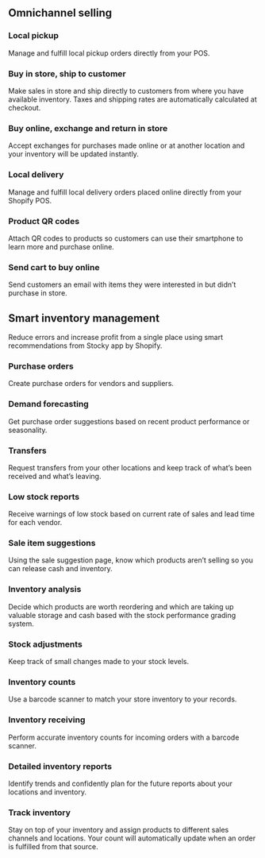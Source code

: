 ## Omnichannel selling

### Local pickup
Manage and fulfill local pickup orders directly from your POS.
 
### Buy in store, ship to customer
Make sales in store and ship directly to customers from where you have available inventory. Taxes and shipping rates are automatically calculated at checkout.

### Buy online, exchange and return in store
Accept exchanges for purchases made online or at another location and your inventory will be updated instantly.

### Local delivery
Manage and fulfill local delivery orders placed online directly from your Shopify POS.

### Product QR codes
Attach QR codes to products so customers can use their smartphone to learn more and purchase online.

### Send cart to buy online
Send customers an email with items they were interested in but didn’t purchase in store.

## Smart inventory management
Reduce errors and increase profit from a single place using smart recommendations from Stocky app by Shopify.

###  Purchase orders
Create purchase orders for vendors and suppliers.

### Demand forecasting
Get purchase order suggestions based on recent product performance or seasonality.

###  Transfers
Request transfers from your other locations and keep track of what’s been received and what’s leaving.

###  Low stock reports
Receive warnings of low stock based on current rate of sales and lead time for each vendor.

### Sale item suggestions
Using the sale suggestion page, know which products aren’t selling so you can release cash and inventory.

### Inventory analysis
Decide which products are worth reordering and which are taking up valuable storage and cash based with the stock performance grading system.

### Stock adjustments
Keep track of small changes made to your stock levels.

### Inventory counts
Use a barcode scanner to match your store inventory to your records.

### Inventory receiving
Perform accurate inventory counts for incoming orders with a barcode scanner.

### Detailed inventory reports
Identify trends and confidently plan for the future reports about your locations and inventory.

### Track inventory
Stay on top of your inventory and assign products to different sales channels and locations. Your count will automatically update when an order is fulfilled from that source.


